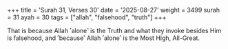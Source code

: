 +++
title = 'Surah 31, Verses 30'
date = '2025-08-27'
weight = 3499
surah = 31
ayah = 30
tags = ["allah", "falsehood", "truth"]
+++

That is because Allah ˹alone˺ is the Truth and what they invoke besides Him is falsehood, and ˹because˺ Allah ˹alone˺ is the Most High, All-Great.
